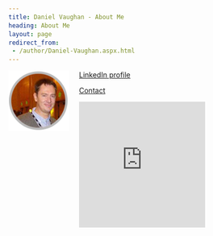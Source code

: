 ```yaml
---
title: Daniel Vaughan - About Me
heading: About Me
layout: page
redirect_from:
 - /author/Daniel-Vaughan.aspx.html
---
```


<img src="/assets/images/DanielVaughanRound.png" width="120px" style="float: left;  margin-right:20px; margin-bottom:10px" />

<a href="https://www.linkedin.com/in/danielvaughan/">LinkedIn profile</a>

[Contact](/Contact/)

<iframe src="https://www.codeproject.com/members/flair/187345" 
        height="250" width="250" scrolling="no" frameborder="no"></iframe>

<br />
<br />
<br />
